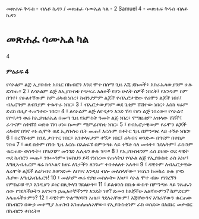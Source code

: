 ﻿
መጽሐፍ ቅዱስ - ብሉይ ኪዳን / መጽሐፈ ሳሙኤል ካል - 2 Samuel 4 - መጽሐፍ ቅዱስ ብሉይ ኪዳን
# መጽሐፈ ሳሙኤል ካል
4
### ምዕራፍ 4
የሳኦልም ልጅ ኢያቡስቴ አበኔር በኬብሮን እንደ ሞተ በሰማ ጊዜ እጁ ደከመች፥ እስራኤላውያንም ሁሉ ደነገጡ።
2 ፤ ለሳኦልም ልጅ ለኢያቡስቴ የጭፍራ አለቆች የሆኑ ሁለት ሰዎች ነበሩት፤ የአንዱም ስም በዓና፥ የሁለተኛውም ስም ሬካብ ነበረ፥ ከብንያምም ልጆች የብኤሮታዊው የሬሞን ልጆች ነበሩ፤ ብኤሮትም ለብንያም ተቈጥራ ነበር።
3 ፤ ብኤሮታውያንም ወደ ጌቴም ሸሽተው ነበር፥ እስከ ዛሬም ድረስ በዚያ ተጠግተው ነበር።
4 ፤ ለሳኦልም ልጅ ለዮናታን አንድ ሽባ የሆነ ልጅ ነበረው። የሳኦልና የዮናታን ወሬ ከኢይዝራኤል በመጣ ጊዜ የአምስት ዓመት ልጅ ነበረ፥ ሞግዚቱም አዝላው ሸሸች፤ ፈጥናም ስትሸሽ ወድቆ ሽባ ሆነ። ስሙም ሜምፊቦስቴ ነበር።
5 ፤ የብኤሮታዊውም የሬሞን ልጆች ሬካብና በዓና ቀኑ ሲሞቅ ወደ ኢያቡስቴ ቤት መጡ፤ እርሱም በቀትር ጊዜ በምንጣፍ ላይ ተኝቶ ነበር።
6 ፤ በረኛይቱም ስንዴ ታበጥር ነበር፥ አንቀላፍታም ተኝታ ነበር፤ ሬካብና ወንድሙ በዓናም በቀስታ ገቡ።
7 ፤ ወደ ቤትም በገቡ ጊዜ እርሱ በእልፍኙ በምንጣፉ ላይ ተኝቶ ሳለ መቱት፥ ገደሉትም፤ ራሱንም ቈርጠው ወሰዱት፥ በዓረባም መንገድ ሌሊቱን ሁሉ ሄዱ።
8 ፤ የኢያቡስቴንም ራስ ይዘው ወደ ዳዊት ወደ ኬብሮን መጡ፥ ንጉሡንም። ነፍስህን ይሻ የነበረው የጠላትህ የሳኦል ልጅ የኢያቡስቴ ራስ እነሆ፤ እግዚአብሔርም ዛሬ ከሳኦልና ከዘሩ ለጌታችን ለንጉሥ ተበቀለለት አሉት።
9 ፤ ዳዊትም ለብኤሮታዊው ለሬሞት ልጆች ለሬካብና ለወንድሙ ለበዓና እንዲህ ብሎ መለሰላቸው። ነፍሴን ከመከራ ሁሉ ያዳነ ሕያው እግዚአብሔርን!
10 ፤ መልካም ወሬ የያዘ መስሎት። እነሆ፥ ሳኦል ሞተ ብሎ የነገረኝን የምስራቹ ዋጋ እንዲሆን ይዤ በጺቅላግ ገደልሁት።
11 ፤ ይልቁንስ በቤቱ ውስጥ በምንጣፉ ላይ ንጹሑን ሰው የገደላችሁትን እናንተን ኃጢአተኞችንማ እንዴት ነዋ? ደሙን ከእጃችሁ አልሻውምን? ከምድርም አላጠፋችሁምን?
12 ፤ ዳዊትም ጕልማሶቹን አዘዘ፥ ገደሉአቸውም፤ እጃቸውንና እግራቸውን ቈርጠው በኬብሮን በውኃ መቆሚያ አጠገብ አንጠለጠሉአቸው። የኢያቡስቴንም ራስ ወስደው በአበኔር መቃብር በኬብሮን ቀበሩት። 
